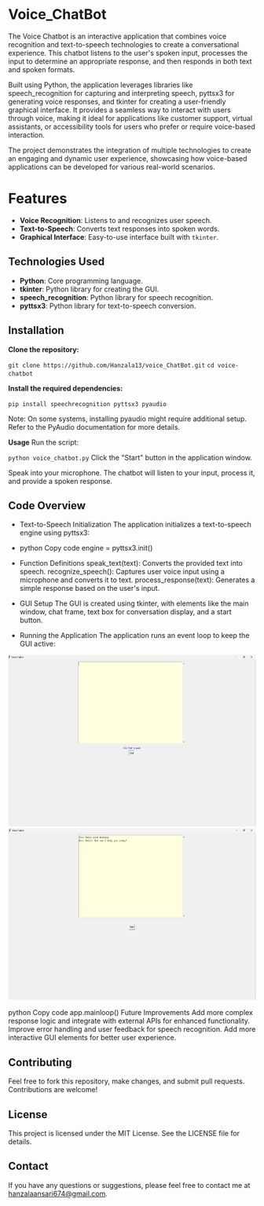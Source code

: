 # Voice_ChatBot
The Voice Chatbot is an interactive application that combines voice recognition and text-to-speech technologies to create a conversational experience. This chatbot listens to the user's spoken input, processes the input to determine an appropriate response, and then responds in both text and spoken formats.

Built using Python, the application leverages libraries like speech_recognition for capturing and interpreting speech, pyttsx3 for generating voice responses, and tkinter for creating a user-friendly graphical interface. It provides a seamless way to interact with users through voice, making it ideal for applications like customer support, virtual assistants, or accessibility tools for users who prefer or require voice-based interaction.

The project demonstrates the integration of multiple technologies to create an engaging and dynamic user experience, showcasing how voice-based applications can be developed for various real-world scenarios.

# Features

- **Voice Recognition**: Listens to and recognizes user speech.
- **Text-to-Speech**: Converts text responses into spoken words.
- **Graphical Interface**: Easy-to-use interface built with `tkinter`.

## Technologies Used

- **Python**: Core programming language.
- **tkinter**: Python library for creating the GUI.
- **speech_recognition**: Python library for speech recognition.
- **pyttsx3**: Python library for text-to-speech conversion.

## Installation

**Clone the repository:**

   `git clone https://github.com/Hanzala13/voice_ChatBot.git`
   `cd voice-chatbot`

**Install the required dependencies:**

`pip install speechrecognition pyttsx3 pyaudio`

Note: On some systems, installing pyaudio might require additional setup. Refer to the PyAudio documentation for more details.

**Usage**
Run the script:


`python voice_chatbot.py`
Click the "Start" button in the application window.

Speak into your microphone. The chatbot will listen to your input, process it, and provide a spoken response.

## Code Overview
- Text-to-Speech Initialization
The application initializes a text-to-speech engine using pyttsx3:

- python
Copy code
engine = pyttsx3.init()

- Function Definitions
speak_text(text): Converts the provided text into speech.
recognize_speech(): Captures user voice input using a microphone and converts it to text.
process_response(text): Generates a simple response based on the user's input.

- GUI Setup
The GUI is created using tkinter, with elements like the main window, chat frame, text box for conversation display, and a start button.

- Running the Application
The application runs an event loop to keep the GUI active:

<img src="GUI of App.png" height="350" width="750">

<img src="Chat_Response.png" height="350" width="750">

python
Copy code
app.mainloop()
Future Improvements
Add more complex response logic and integrate with external APIs for enhanced functionality.
Improve error handling and user feedback for speech recognition.
Add more interactive GUI elements for better user experience.

## Contributing
Feel free to fork this repository, make changes, and submit pull requests. Contributions are welcome!

## License
This project is licensed under the MIT License. See the LICENSE file for details.

## Contact
If you have any questions or suggestions, please feel free to contact me at hanzalaansari674@gmail.com.


